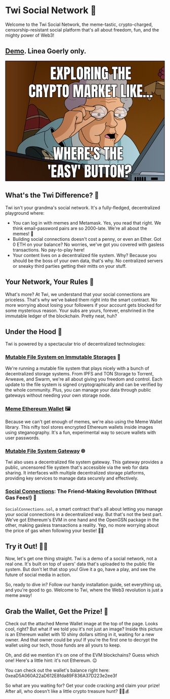 # Twi Social Network 🚀

Welcome to the Twi Social Network, the meme-tastic, crypto-charged, censorship-resistant social platform that's all about freedom, fun, and the mighty power of Web3!

## [Demo](https://twi.dappykit.org/). Linea Goerly only.

![Example of Meme Wallet](img/meme-wallet-example.jpg)

## What's the Twi Difference? 🎯

Twi isn't your grandma's social network. It's a fully-fledged, decentralized playground where:

- You can log in with memes and Metamask. Yes, you read that right. We think email-password pairs are so 2000-late. We're all about the memes! 🐸
- Building social connections doesn't cost a penny, or even an Ether. Got 0 ETH on your balance? No worries, we've got you covered with gasless transactions. No pay-to-play here!
- Your content lives on a decentralized file system. Why? Because you should be the boss of your own data, that's why. No centralized servers or sneaky third parties getting their mitts on your stuff.

## Your Network, Your Rules 👑

What's more? At Twi, we understand that your social connections are priceless. That's why we've baked them right into the smart contract. No more worrying about losing your followers if your account gets blocked for some mysterious reason. Your subs are yours, forever, enshrined in the immutable ledger of the blockchain. Pretty neat, huh?

## Under the Hood 🧰

Twi is powered by a spectacular trio of decentralized technologies:

### [Mutable File System on Immutable Storages](https://github.com/FairJournal/file-system) 💽

We're running a mutable file system that plays nicely with a bunch of decentralized storage systems. From IPFS and TON Storage to Torrent, Arweave, and Swarm, we're all about giving you freedom and control. Each update to the file system is signed cryptographically and can be verified by the whole community. Plus, you can manage your data through public gateways without needing your own storage node.

### [Meme Ethereum Wallet](https://github.com/DappyKit/meme-wallet) 🖼️

Because we can't get enough of memes, we're also using the Meme Wallet library. This nifty tool stores encrypted Ethereum wallets inside images using steganography. It's a fun, experimental way to secure wallets with user passwords.

### [Mutable File System Gateway](https://github.com/FairJournal/backend) 🌐

Twi also uses a decentralized file system gateway. This gateway provides a public, uncensored file system that's accessible via the web for data sharing. It interfaces with multiple decentralized storage platforms, providing key services to manage data securely and effectively.

### [Social Connections](https://github.com/DappyKit/demo-contracts): The Friend-Making Revolution (Without Gas Fees!) 🎉

`SocialConnections.sol`, a smart contract that's all about letting you manage your social connections in a decentralized way. But that's not the best part. We've got Ethereum's EVM in one hand and the OpenGSN package in the other, making gasless transactions a reality. Yep, no more worrying about the price of gas when following your bestie! 🚗💨

## Try it Out! 👩‍💻

Now, let's get one thing straight. Twi is a demo of a social network, not a real one. It's built on top of users' data that's uploaded to the public file system. But don't let that stop you! Give it a go, have a play, and see the future of social media in action.

So, ready to dive in? Follow our handy installation guide, set everything up, and you're good to go. Welcome to Twi, where the Web3 revolution is just a meme away!

## Grab the Wallet, Get the Prize! 🎁

Check out the attached Meme Wallet image at the top of the page. Looks cool, right? But what if we told you it's not just an image? Inside this picture is an Ethereum wallet with 10 shiny dollars sitting in it, waiting for a new owner. And that owner could be you! If you're the first one to decrypt the wallet using our tech, those funds are all yours to keep.

Oh, and did we mention it's on one of the EVM blockchains? Guess which one! Here's a little hint: it's not Ethereum. 😉

You can check out the wallet's balance right here: 0xeaD5A060A22aD612E8fda89F836A37D223e2ee3f

So what are you waiting for? Get your code cracking and claim your prize! After all, who doesn't like a little crypto treasure hunt? 🕵️‍♀️💰